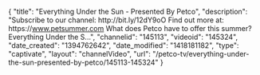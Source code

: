 {
    "title": "Everything Under the Sun - Presented By Petco",
    "description": "Subscribe to our channel: http:\/\/bit.ly\/12dY9oO Find out more at: https:\/\/www.petsummer.com What does Petco have to offer this summer? Everything Under the S...",
    "channelid": "145113",
    "videoid": "145324",
    "date_created": "1394762642",
    "date_modified": "1418181182",
    "type": "captivate",
    "layout": "channelVideo",
    "url": "\/petco-tv\/everything-under-the-sun-presented-by-petco\/145113-145324"
}